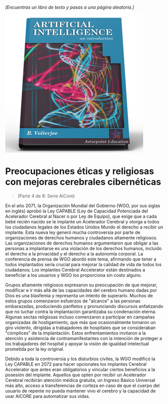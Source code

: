*[Encuentras un libro de texto y pasas a una página aleatoria.]*

 ![Libro de texto de IA](/resources/lore/textbookAI440.png)
 # Preocupaciones éticas y religiosas con mejoras cerebrales cibernéticas
 > (Parte 4 de 8: Serie AiCore)

 En el año 2071, la Organización Mundial del Gobierno (WGO, por sus siglas en inglés) aprobó la Ley CAPABLE (Ley de Capacidad Potenciada del Acelerador Cerebral al Nacer o por Ley de Equipo), que exige que a cada bebé recién nacido se le implante un Acelerador Cerebral y otorga a todos los ciudadanos legales de los Estados Unidos  Mundo el derecho a recibir un implante.  Esta nueva ley generó mucha controversia por parte de organizaciones de derechos humanos y ciudadanos altamente religiosos.  Las organizaciones de derechos humanos argumentaron que obligar a las personas a implantarse es una violación de los derechos humanos, incluido el derecho a la privacidad y el derecho a la autonomía corporal.  La conferencia de prensa de WGO abordó este tema, afirmando que tener a todos implantados sería crucial para mejorar la calidad de vida de todos los ciudadanos;  Los implantes Cerebral Accelerator están destinados a beneficiar a los usuarios y WGO los proporciona sin costo alguno.

 Grupos altamente religiosos expresaron su preocupación de que mejorar, modificar e ir más allá de las capacidades del cerebro humano dadas por Dios es una blasfemia y representa un intento de superarlo.  Muchos de estos grupos comenzaron esfuerzos de "alcance" a las personas embarazadas, produciendo panfletos y pronunciando discursos enfatizando que no luchar contra la implantación garantizaba su condenación eterna.  Algunas sectas religiosas incluso comenzaron a participar en campañas organizadas de hostigamiento, que más que ocasionalmente tomaron un giro violento, dirigidas a trabajadores de hospitales que se consideraban "cómplices" de la implantación.  Estos enfrentamientos invitaron a la atención y asistencia de contramanifestantes con la intención de proteger a los trabajadores del hospital y apoyar la visión de igualdad intelectual prometida por la ley original.

 Debido a toda la controversia y los disturbios civiles, la WGO modificó la Ley CAPABLE en 2072 para hacer opcionales los implantes Cerebral Accelerator que antes eran obligatorios y vincular ciertos beneficios a la posesión del implante.  Aquellos que opten por recibir un Acelerador Cerebral recibirán atención médica gratuita, un Ingreso Básico Universal más alto, acceso a transferencias de corteza en caso de que el cuerpo del usuario de repente no pueda mantener vivo el cerebro y la capacidad de usar AICORE para automatizar sus vidas.
